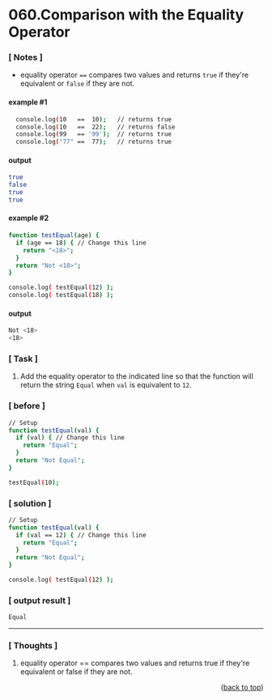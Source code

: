 <a name="topage"></a>

# 060.Comparison with the Equality Operator

### [ Notes ]
  * equality operator `==` compares two values and returns `true` if they're equivalent or `false` if they are not.

#### example #1

```sh
  console.log(10   ==  10);   // returns true
  console.log(10   ==  22);   // returns false
  console.log(99   == '99');  // returns true
  console.log("77" ==  77);   // returns true
```

#### output
```sh
true
false
true
true
```

#### example #2

```sh
function testEqual(age) {
  if (age == 18) { // Change this line
    return "<18>";
  }
  return "Not <18>";
}

console.log( testEqual(12) );
console.log( testEqual(18) );
```

#### output
```sh
Not <18>
<18>
```

### [ Task ]
  1. Add the equality operator to the indicated line so that the function will return the string `Equal` when `val` is equivalent to `12`.

### [ before ]

```sh
// Setup
function testEqual(val) {
  if (val) { // Change this line
    return "Equal";
  }
  return "Not Equal";
}

testEqual(10);
```

### [ solution ]

```sh
// Setup
function testEqual(val) {
  if (val == 12) { // Change this line
    return "Equal";
  }
  return "Not Equal";
}

console.log( testEqual(12) );
```

### [ output result ]

```sh
Equal
```

-----

### [ Thoughts ]

  1. equality operator == compares two values and returns true if they're equivalent or false if they are not.


<p align="right">(<a href="#topage">back to top</a>)</p>
<br/>
<br/>
